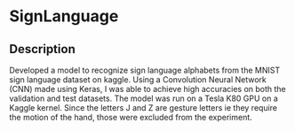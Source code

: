 # SignLanguage

## Description

Developed a model to recognize sign language alphabets from the MNIST sign language dataset on kaggle.
Using a Convolution Neural Network (CNN) made using Keras, I was able to achieve high accuracies on both the validation and test datasets.
The model was run on a Tesla K80 GPU on a Kaggle kernel.
Since the letters J and Z are gesture letters ie they require the motion of the hand, those were excluded from the experiment.
